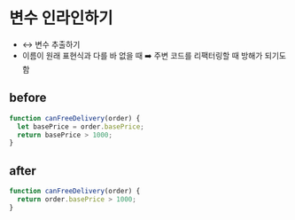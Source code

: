 # 변수 인라인하기

- ↔️ 변수 추출하기
- 이름이 원래 표현식과 다를 바 없을 때 ➡️ 주변 코드를 리팩터링할 때 방해가 되기도 함

## before

```js
function canFreeDelivery(order) {
  let basePrice = order.basePrice;
  return basePrice > 1000;
}
```

## after

```js
function canFreeDelivery(order) {
  return order.basePrice > 1000;
}
```

